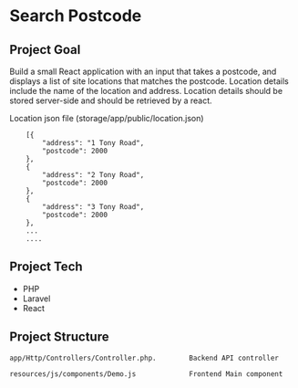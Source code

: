 Search Postcode
========================


Project Goal
--------------

Build a small React application with an input that takes a postcode, and displays a list of site locations that matches the postcode. Location details include the name of the location and address. Location details should be stored server-side and should be retrieved by a react.


Location json file (storage/app/public/location.json)

```
    [{
        "address": "1 Tony Road",
        "postcode": 2000
    },
    {
        "address": "2 Tony Road",
        "postcode": 2000
    },
    {
        "address": "3 Tony Road",
        "postcode": 2000
    },
    ...
    ....
```    

Project Tech
--------------
  * PHP
  * Laravel
  * React

  
Project Structure
-------------- 
```
app/Http/Controllers/Controller.php.        Backend API controller

resources/js/components/Demo.js             Frontend Main component
```


